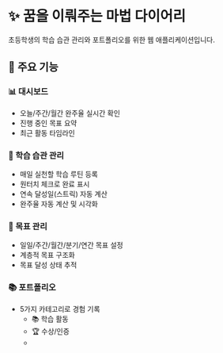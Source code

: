 # ✨ 꿈을 이뤄주는 마법 다이어리

초등학생의 학습 습관 관리와 포트폴리오를 위한 웹 애플리케이션입니다.

## 🌟 주요 기능

### 📊 대시보드
- 오늘/주간/월간 완주율 실시간 확인
- 진행 중인 목표 요약
- 최근 활동 타임라인

### 📝 학습 습관 관리
- 매일 실천할 학습 루틴 등록
- 원터치 체크로 완료 표시
- 연속 달성일(스트릭) 자동 계산
- 완주율 자동 계산 및 시각화

### 🎯 목표 관리
- 일일/주간/월간/분기/연간 목표 설정
- 계층적 목표 구조화
- 목표 달성 상태 추적

### 📚 포트폴리오
- 5가지 카테고리로 경험 기록
  - 📚 학습 활동
  - 🏆 수상/인증
  -
